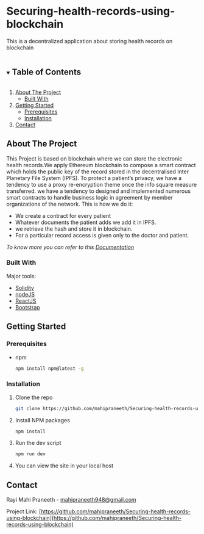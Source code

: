 # Securing-health-records-using-blockchain
This is a decentralized application about storing health records on blockchain
<!-- TABLE OF CONTENTS -->
<details open="open">
  <summary><h2 style="display: inline-block">Table of Contents</h2></summary>
  <ol>
    <li>
      <a href="#about-the-project">About The Project</a>
      <ul>
        <li><a href="#built-with">Built With</a></li>
      </ul>
    </li>
    <li>
      <a href="#getting-started">Getting Started</a>
      <ul>
        <li><a href="#prerequisites">Prerequisites</a></li>
        <li><a href="#installation">Installation</a></li>
      </ul>
    </li>
    <li><a href="#contact">Contact</a></li>
  </ol>
</details>

<!-- ABOUT THE PROJECT -->
## About The Project
This Project is based on blockchain where we can store the electronic health records.We apply Ethereum blockchain to compose a smart contract which holds the public key of
the record stored in the decentralised Inter Planetary File System (IPFS). To protect a patient’s
privacy, we have a tendency to use a proxy re-encryption theme once the info square measure
transferred. we have a tendency to designed and implemented numerous smart contracts to handle
business logic in agreement by member organizations of the network.
This is how we do it:
* We create a contract for every patient
* Whatever documents the patient adds we add it in IPFS.
* we retrieve the hash and store it in blockchain.
* For a particular record access is given only to the doctor and patient.

_To know more you can refer to this [Documentation](https://docs.google.com/document/d/1x1J-njv7IuC7zqCf23ce-omkNoZ5NlAL/edit?usp=sharing&ouid=107240133449077051757&rtpof=true&sd=true)_

### Built With
Major tools:
* [Solidity](https://docs.soliditylang.org/en/v0.8.4/)
* [nodeJS](https://nodejs.org/en/)
* [ReactJS](https://reactjs.org)
* [Bootstrap](https://getbootstrap.com)

<!-- GETTING STARTED -->
## Getting Started

### Prerequisites
* npm
  ```sh
  npm install npm@latest -g
  ```

### Installation

1. Clone the repo
   ```sh
   git clone https://github.com/mahipraneeth/Securing-health-records-using-blockchain.git
   ```
2. Install NPM packages
   ```sh
   npm install
   ```
3. Run the dev script
   ```sh
   npm run dev
   ```
4. You can view the site in your local host

<!-- CONTACT -->
## Contact

Rayi Mahi Praneeth - mahipraneeth948@gmail.com

Project Link: [https://github.com/mahipraneeth/Securing-health-records-using-blockchain](https://github.com/mahipraneeth/Securing-health-records-using-blockchain)
